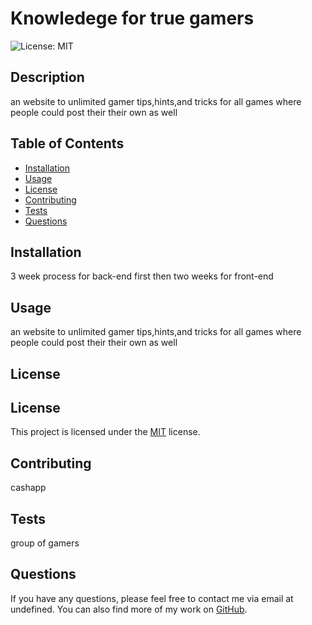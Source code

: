 # Knowledege for true gamers

  ![License: MIT](https://img.shields.io/badge/License-MIT-yellow.svg)

  ## Description

  an website to unlimited gamer tips,hints,and tricks for all games where people could post their their own as well

  ## Table of Contents

  * [Installation](#installation)
  * [Usage](#usage)
  * [License](#license)
  * [Contributing](#contributing)
  * [Tests](#tests)
  * [Questions](#questions)

  ## Installation

  3 week process for back-end first then two weeks for front-end

  ## Usage

  an website to unlimited gamer tips,hints,and tricks for all games where people could post their their own as well

  ## License

  
## License

This project is licensed under the [MIT](https://opensource.org/licenses/MIT) license.
    

  ## Contributing

  cashapp

  ## Tests

  group of gamers

  ## Questions

  If you have any questions, please feel free to contact me via email at undefined. You can also find more of my work on [GitHub](https://github.com/undefined/).

  